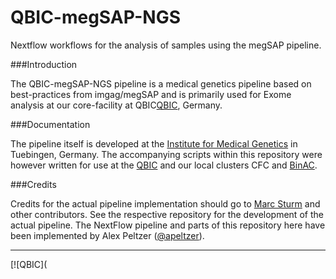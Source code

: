 # QBIC-megSAP-NGS
Nextflow workflows for the analysis of samples using the megSAP pipeline.

###Introduction

The QBIC-megSAP-NGS pipeline is a medical genetics pipeline based on best-practices from imgag/megSAP and is primarily used for Exome analysis at our core-facility at QBIC[QBIC](https://qbic.life), Germany.

###Documentation

The pipeline itself is developed at the [Institute for Medical Genetics](https://github.com/imgag/megSAP) in Tuebingen, Germany. The accompanying scripts within this repository were however written for use at the [QBIC](https://qbic.life) and our local clusters CFC and [BinAC](http://www.zdv.uni-tuebingen.de/dienstleistungen/computing/hardware/binac.html). 

###Credits

Credits for the actual pipeline implementation should go to [Marc Sturm](https://github.com/imgag/megSAP) and other contributors. See the respective repository for the development of the actual pipeline. The NextFlow pipeline and parts of this repository here have been implemented by Alex Peltzer ([@apeltzer](https://github.com/apeltzer)). 


---
[![QBIC](
